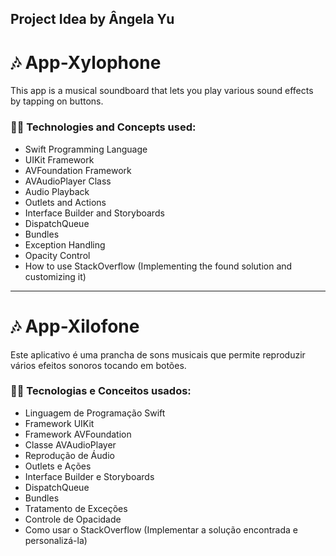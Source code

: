 ## Project Idea by Ângela Yu

# 🎶 App-Xylophone

This app is a musical soundboard that lets you play various sound effects by tapping on buttons. 

### 👩‍💻 Technologies and Concepts used:

- Swift Programming Language
- UIKit Framework
- AVFoundation Framework
- AVAudioPlayer Class
- Audio Playback
- Outlets and Actions
- Interface Builder and Storyboards
- DispatchQueue
- Bundles
- Exception Handling
- Opacity Control
- How to use StackOverflow (Implementing the found solution and customizing it)

***

# 🎶 App-Xilofone

Este aplicativo é uma prancha de sons musicais que permite reproduzir vários efeitos sonoros tocando em botões.

### 👩‍💻 Tecnologias e Conceitos usados:

- Linguagem de Programação Swift
- Framework UIKit
- Framework AVFoundation
- Classe AVAudioPlayer
- Reprodução de Áudio
- Outlets e Ações
- Interface Builder e Storyboards
- DispatchQueue 
- Bundles
- Tratamento de Exceções
- Controle de Opacidade
- Como usar o StackOverflow (Implementar a solução encontrada e personalizá-la)
